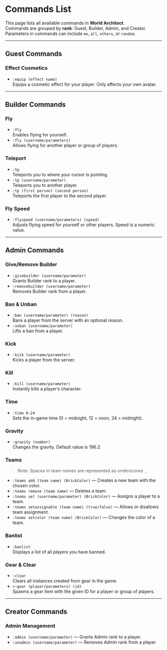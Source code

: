 # Commands List

This page lists all available commands in **World Architect**.  
Commands are grouped by **rank**: Guest, Builder, Admin, and Creator.  
Parameters in commands can include `me`, `all`, `others`, or `random`.

---

## Guest Commands

### Effect Cosmetics
- `:equip (effect name)`  
  Equips a cosmetic effect for your player. Only affects your own avatar.

---

## Builder Commands

### Fly
- `:fly`  
  Enables flying for yourself.
- `:fly (username/parameters)`  
  Allows flying for another player or group of players.

### Teleport
- `:tp`  
  Teleports you to where your cursor is pointing.
- `:tp (username/parameter)`  
  Teleports you to another player.
- `:tp (first person) (second person)`  
  Teleports the first player to the second player.

### Fly Speed
- `:flyspeed (username/parameters) (speed)`  
  Adjusts flying speed for yourself or other players. Speed is a numeric value.

---

## Admin Commands

### Give/Remove Builder
- `:givebuilder (username/parameter)`  
  Grants Builder rank to a player.
- `:removebuilder (username/parameter)`  
  Removes Builder rank from a player.

### Ban & Unban
- `:ban (username/parameter) (reason)`  
  Bans a player from the server with an optional reason.
- `:unban (username/parameter)`  
  Lifts a ban from a player.

### Kick
- `:kick (username/parameter)`  
  Kicks a player from the server.

### Kill
- `:kill (username/parameter)`  
  Instantly kills a player’s character.

### Time
- `:time 0-24`  
  Sets the in-game time (0 = midnight, 12 = noon, 24 = midnight).

### Gravity
- `:gravity (number)`  
  Changes the gravity. Default value is 196.2.

### Teams
> Note: Spaces in team names are represented as underscores `_`.

- `:teams add (team name) (BrickColor)` — Creates a new team with the chosen color.  
- `:teams remove (team name)` — Deletes a team.  
- `:teams set (username/parameter) (BrickColor)` — Assigns a player to a team.  
- `:teams setassignable (team name) (true/false)` — Allows or disallows team assignment.  
- `:teams setcolor (team name) (BrickColor)` — Changes the color of a team.

### Banlist
- `:banlist`  
  Displays a list of all players you have banned.

### Gear & Clear
- `:clear`  
  Clears all instances created from gear in the game.
- `>:gear (player/parameters) (id)`  
  Spawns a gear item with the given ID for a player or group of players.

---

## Creator Commands

### Admin Management
- `:admin (username/parameter)` — Grants Admin rank to a player.  
- `:unadmin (username/parameter)` — Removes Admin rank from a player.
